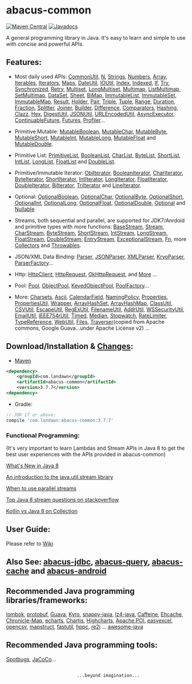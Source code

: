 # abacus-common

[![Maven Central](https://img.shields.io/maven-central/v/com.landawn/abacus-common.svg)](https://maven-badges.herokuapp.com/maven-central/com.landawn/abacus-common/)
[![Javadocs](https://www.javadoc.io/badge/com.landawn/abacus-common.svg)](https://www.javadoc.io/doc/com.landawn/abacus-common)

A general programming library in Java. It's easy to learn and simple to use with concise and powerful APIs.

## Features:

* Most daily used APIs: [CommonUtil](https://htmlpreview.github.io/?https://github.com/landawn/abacus-common/master/docs/CommonUtil_view.html), 
[N](https://htmlpreview.github.io/?https://github.com/landawn/abacus-common/master/docs/N_view.html), 
[Strings](https://htmlpreview.github.io/?https://github.com/landawn/abacus-common/master/docs/Strings_view.html), 
[Numbers](https://htmlpreview.github.io/?https://github.com/landawn/abacus-common/master/docs/Numbers_view.html), 
[Array](https://htmlpreview.github.io/?https://github.com/landawn/abacus-common/master/docs/Array_view.html), 
[Iterables](https://htmlpreview.github.io/?https://github.com/landawn/abacus-common/master/docs/Iterables_view.html), 
[Iterators](https://htmlpreview.github.io/?https://github.com/landawn/abacus-common/master/docs/Iterators_view.html), 
[Maps](https://htmlpreview.github.io/?https://github.com/landawn/abacus-common/master/docs/Maps_view.html), 
[DateUtil](https://htmlpreview.github.io/?https://github.com/landawn/abacus-common/master/docs/DateUtil_view.html), 
[IOUtil](https://htmlpreview.github.io/?https://github.com/landawn/abacus-common/master/docs/IOUtil_view.html), 
[Index](https://htmlpreview.github.io/?https://github.com/landawn/abacus-common/master/docs/Index_view.html), 
[Indexed](https://htmlpreview.github.io/?https://github.com/landawn/abacus-common/master/docs/Indexed_view.html), 
[If](https://htmlpreview.github.io/?https://github.com/landawn/abacus-common/master/docs/If_view.html), 
[Try](https://htmlpreview.github.io/?https://github.com/landawn/abacus-common/master/docs/Try_view.html), 
[Synchronized](https://htmlpreview.github.io/?https://github.com/landawn/abacus-common/master/docs/Synchronized_view.html), 
[Retry](https://htmlpreview.github.io/?https://github.com/landawn/abacus-common/master/docs/Retry_view.html), 
[Multiset](https://htmlpreview.github.io/?https://github.com/landawn/abacus-common/master/docs/Multiset_view.html), 
[LongMultiset](https://htmlpreview.github.io/?https://github.com/landawn/abacus-common/master/docs/LongMultiset_view.html), 
[Multimap](https://htmlpreview.github.io/?https://github.com/landawn/abacus-common/master/docs/Multimap_view.html), 
[ListMultimap](https://htmlpreview.github.io/?https://github.com/landawn/abacus-common/master/docs/ListMultimap_view.html), 
[SetMultimap](https://htmlpreview.github.io/?https://github.com/landawn/abacus-common/master/docs/SetMultimap_view.html), 
[DataSet](https://htmlpreview.github.io/?https://github.com/landawn/abacus-common/master/docs/DataSet_view.html), 
[Sheet](https://htmlpreview.github.io/?https://github.com/landawn/abacus-common/master/docs/Sheet_view.html), 
[BiMap](https://htmlpreview.github.io/?https://github.com/landawn/abacus-common/master/docs/BiMap_view.html), 
[ImmutableList](https://htmlpreview.github.io/?https://github.com/landawn/abacus-common/master/docs/ImmutableList_view.html), 
[ImmutableSet](https://htmlpreview.github.io/?https://github.com/landawn/abacus-common/master/docs/ImmutableSet_view.html), 
[ImmutableMap](https://htmlpreview.github.io/?https://github.com/landawn/abacus-common/master/docs/ImmutableMap_view.html), 
[Result](https://htmlpreview.github.io/?https://github.com/landawn/abacus-common/master/docs/Result_view.html), 
[Holder](https://htmlpreview.github.io/?https://github.com/landawn/abacus-common/master/docs/Holder_view.html), 
[Pair](https://htmlpreview.github.io/?https://github.com/landawn/abacus-common/master/docs/Pair_view.html), 
[Triple](https://htmlpreview.github.io/?https://github.com/landawn/abacus-common/master/docs/Triple_view.html), 
[Tuple](https://htmlpreview.github.io/?https://github.com/landawn/abacus-common/master/docs/Tuple_view.html), 
[Range](https://htmlpreview.github.io/?https://github.com/landawn/abacus-common/master/docs/Range_view.html), 
[Duration](https://htmlpreview.github.io/?https://github.com/landawn/abacus-common/master/docs/Duration_view.html), 
[Fraction](https://htmlpreview.github.io/?https://github.com/landawn/abacus-common/master/docs/Fraction_view.html), 
[Splitter](https://htmlpreview.github.io/?https://github.com/landawn/abacus-common/master/docs/Splitter_view.html), 
[Joiner](https://htmlpreview.github.io/?https://github.com/landawn/abacus-common/master/docs/Joiner_view.html), 
[Builder](https://htmlpreview.github.io/?https://github.com/landawn/abacus-common/master/docs/Builder_view.html), 
[Difference](https://htmlpreview.github.io/?https://github.com/landawn/abacus-common/master/docs/Difference_view.html), 
[Comparators](https://htmlpreview.github.io/?https://github.com/landawn/abacus-common/master/docs/Comparators_view.html), 
[Hashing](https://htmlpreview.github.io/?https://github.com/landawn/abacus-common/master/docs/Hashing_view.html), 
[Clazz](https://htmlpreview.github.io/?https://github.com/landawn/abacus-common/master/docs/Clazz_view.html), 
[Hex](https://htmlpreview.github.io/?https://github.com/landawn/abacus-common/master/docs/Hex_view.html), 
[DigestUtil](https://htmlpreview.github.io/?https://github.com/landawn/abacus-common/master/docs/DigestUtil_view.html), 
[JSONUtil](https://htmlpreview.github.io/?https://github.com/landawn/abacus-common/master/docs/JSONUtil_view.html), 
[URLEncodedUtil](https://htmlpreview.github.io/?https://github.com/landawn/abacus-common/master/docs/URLEncodedUtil_view.html), 
[AsyncExecutor](https://htmlpreview.github.io/?https://github.com/landawn/abacus-common/master/docs/AsyncExecutor_view.html), 
[ContinuableFuture](https://htmlpreview.github.io/?https://github.com/landawn/abacus-common/master/docs/ContinuableFuture_view.html), 
[Futures](https://htmlpreview.github.io/?https://github.com/landawn/abacus-common/master/docs/Futures_view.html), 
[Profiler](https://htmlpreview.github.io/?https://github.com/landawn/abacus-common/master/docs/Profiler_view.html)...

* Primitive Mutable: 
[MutableBoolean](https://htmlpreview.github.io/?https://github.com/landawn/abacus-common/master/docs/MutableBoolean_view.html), 
[MutableChar](https://htmlpreview.github.io/?https://github.com/landawn/abacus-common/master/docs/MutableChar_view.html), 
[MutableByte](https://htmlpreview.github.io/?https://github.com/landawn/abacus-common/master/docs/MutableByte_view.html), 
[MutableShort](https://htmlpreview.github.io/?https://github.com/landawn/abacus-common/master/docs/MutableShort_view.html), 
[MutableInt](https://htmlpreview.github.io/?https://github.com/landawn/abacus-common/master/docs/MutableInt_view.html), 
[MutableLong](https://htmlpreview.github.io/?https://github.com/landawn/abacus-common/master/docs/MutableLong_view.html), 
[MutableFloat](https://htmlpreview.github.io/?https://github.com/landawn/abacus-common/master/docs/MutableFloat_view.html) and 
[MutableDouble](https://htmlpreview.github.io/?https://github.com/landawn/abacus-common/master/docs/MutableDouble_view.html).

* Primitive List: 
[PrimitiveList](https://htmlpreview.github.io/?https://github.com/landawn/abacus-common/master/docs/PrimitiveList_view.html), 
[BooleanList](https://htmlpreview.github.io/?https://github.com/landawn/abacus-common/master/docs/BooleanList_view.html), 
[CharList](https://htmlpreview.github.io/?https://github.com/landawn/abacus-common/master/docs/CharList_view.html), 
[ByteList](https://htmlpreview.github.io/?https://github.com/landawn/abacus-common/master/docs/ByteList_view.html), 
[ShortList](https://htmlpreview.github.io/?https://github.com/landawn/abacus-common/master/docs/ShortList_view.html), 
[IntList](https://htmlpreview.github.io/?https://github.com/landawn/abacus-common/master/docs/IntList_view.html), 
[LongList](https://htmlpreview.github.io/?https://github.com/landawn/abacus-common/master/docs/LongList_view.html), 
[FloatList](https://htmlpreview.github.io/?https://github.com/landawn/abacus-common/master/docs/FloatList_view.html) and
[DoubleList](https://htmlpreview.github.io/?https://github.com/landawn/abacus-common/master/docs/DoubleList_view.html).

* Primitive/Immutable Iterator: 
[ObjIterator](https://htmlpreview.github.io/?https://github.com/landawn/abacus-common/master/docs/ObjIterator_view.html),
[BooleanIterator](https://htmlpreview.github.io/?https://github.com/landawn/abacus-common/master/docs/BooleanIterator_view.html), 
[CharIterator](https://htmlpreview.github.io/?https://github.com/landawn/abacus-common/master/docs/CharIterator_view.html), 
[ByteIterator](https://htmlpreview.github.io/?https://github.com/landawn/abacus-common/master/docs/ByteIterator_view.html), 
[ShortIterator](https://htmlpreview.github.io/?https://github.com/landawn/abacus-common/master/docs/ShortIterator_view.html), 
[IntIterator](https://htmlpreview.github.io/?https://github.com/landawn/abacus-common/master/docs/IntIterator_view.html), 
[LongIterator](https://htmlpreview.github.io/?https://github.com/landawn/abacus-common/master/docs/LongIterator_view.html), 
[FloatIterator](https://htmlpreview.github.io/?https://github.com/landawn/abacus-common/master/docs/FloatIterator_view.html), 
[DoubleIterator](https://htmlpreview.github.io/?https://github.com/landawn/abacus-common/master/docs/DoubleIterator_view.html),
[BiIterator](https://htmlpreview.github.io/?https://github.com/landawn/abacus-common/master/docs/BiIterator_view.html),
[TriIterator](https://htmlpreview.github.io/?https://github.com/landawn/abacus-common/master/docs/TriIterator_view.html) and 
[LineIterator](https://htmlpreview.github.io/?https://github.com/landawn/abacus-common/master/docs/LineIterator_view.html). 

* Optional: 
[OptionalBoolean](https://htmlpreview.github.io/?https://github.com/landawn/abacus-common/master/docs/OptionalBoolean_view.html), 
[OptionalChar](https://htmlpreview.github.io/?https://github.com/landawn/abacus-common/master/docs/OptionalChar_view.html), 
[OptionalByte](https://htmlpreview.github.io/?https://github.com/landawn/abacus-common/master/docs/OptionalByte_view.html), 
[OptionalShort](https://htmlpreview.github.io/?https://github.com/landawn/abacus-common/master/docs/OptionalShort_view.html), 
[OptionalInt](https://htmlpreview.github.io/?https://github.com/landawn/abacus-common/master/docs/OptionalInt_view.html), 
[OptionalLong](https://htmlpreview.github.io/?https://github.com/landawn/abacus-common/master/docs/OptionalLong_view.html), 
[OptionalFloat](https://htmlpreview.github.io/?https://github.com/landawn/abacus-common/master/docs/OptionalFloat_view.html), 
[OptionalDouble](https://htmlpreview.github.io/?https://github.com/landawn/abacus-common/master/docs/OptionalDouble_view.html), 
[Optional](https://htmlpreview.github.io/?https://github.com/landawn/abacus-common/master/docs/Optional_view.html) and 
[Nullable](https://htmlpreview.github.io/?https://github.com/landawn/abacus-common/master/docs/Nullable_view.html)

* Streams, both sequential and parallel, are supported for JDK7/Anrdoid and primitive types with more functions: 
[BaseStream](https://htmlpreview.github.io/?https://github.com/landawn/abacus-common/master/docs/BaseStream_view.html), 
[Stream](https://htmlpreview.github.io/?https://github.com/landawn/abacus-common/master/docs/Stream_view.html), 
[CharStream](https://htmlpreview.github.io/?https://github.com/landawn/abacus-common/master/docs/CharStream_view.html), 
[ByteStream](https://htmlpreview.github.io/?https://github.com/landawn/abacus-common/master/docs/ByteStream_view.html), 
[ShortStream](https://htmlpreview.github.io/?https://github.com/landawn/abacus-common/master/docs/ShortStream_view.html), 
[IntStream](https://htmlpreview.github.io/?https://github.com/landawn/abacus-common/master/docs/IntStream_view.html), 
[LongStream](https://htmlpreview.github.io/?https://github.com/landawn/abacus-common/master/docs/LongStream_view.html), 
[FloatStream](https://htmlpreview.github.io/?https://github.com/landawn/abacus-common/master/docs/FloatStream_view.html), 
[DoubleStream](https://htmlpreview.github.io/?https://github.com/landawn/abacus-common/master/docs/DoubleStream_view.html), 
[EntryStream](https://htmlpreview.github.io/?https://github.com/landawn/abacus-common/master/docs/EntryStream_view.html), 
[ExceptionalStream](https://htmlpreview.github.io/?https://github.com/landawn/abacus-common/master/docs/ExceptionalStream_view.html), 
[Fn](https://htmlpreview.github.io/?https://github.com/landawn/abacus-common/master/docs/Fn_view.html), 
more [Collectors](https://htmlpreview.github.io/?https://github.com/landawn/abacus-common/master/docs/Collectors_view.html) and 
[Throwables](https://htmlpreview.github.io/?https://github.com/landawn/abacus-common/master/docs/Throwables_view.html).

* JSON/XML Data Binding: 
[Parser](https://htmlpreview.github.io/?https://github.com/landawn/abacus-common/master/docs/Parser_view.html), 
[JSONParser](https://htmlpreview.github.io/?https://github.com/landawn/abacus-common/master/docs/JSONParser_view.html), 
[XMLParser](https://htmlpreview.github.io/?https://github.com/landawn/abacus-common/master/docs/XMLParser_view.html), 
[KryoParser](https://htmlpreview.github.io/?https://github.com/landawn/abacus-common/master/docs/KryoParser_view.html), 
[ParserFactory](https://htmlpreview.github.io/?https://github.com/landawn/abacus-common/master/docs/ParserFactory_view.html)...

* Http:
[HttpClient](https://htmlpreview.github.io/?https://github.com/landawn/abacus-common/master/docs/HttpClient_view.html), 
[HttpRequest](https://htmlpreview.github.io/?https://github.com/landawn/abacus-common/master/docs/HttpRequest_view.html), 
[OkHttpRequest](https://htmlpreview.github.io/?https://github.com/landawn/abacus-common/master/docs/OkHttpRequest_view.html), 
and [More](https://www.javadoc.io/static/com.landawn/abacus-common/3.7.7/com/landawn/abacus/http/package-summary.html) ...

* Pool: 
[Pool](https://htmlpreview.github.io/?https://github.com/landawn/abacus-common/master/docs/Pool_view.html), 
[ObjectPool](https://htmlpreview.github.io/?https://github.com/landawn/abacus-common/master/docs/ObjectPool_view.html), 
[KeyedObjectPool](https://htmlpreview.github.io/?https://github.com/landawn/abacus-common/master/docs/KeyedObjectPool_view.html), 
[PoolFactory](https://htmlpreview.github.io/?https://github.com/landawn/abacus-common/master/docs/PoolFactory_view.html)...


* More:
[Charsets](https://static.javadoc.io/com.landawn/abacus-common/3.7.7/com/landawn/abacus/util/Charsets.html),
[Ascii](https://static.javadoc.io/com.landawn/abacus-common/3.7.7/com/landawn/abacus/util/Ascii.html),
[CalendarField](https://static.javadoc.io/com.landawn/abacus-common/3.7.7/com/landawn/abacus/util/CalendarField.html),
[NamingPolicy](https://static.javadoc.io/com.landawn/abacus-common/3.7.7/com/landawn/abacus/util/NamingPolicy.html), 
[Properties](https://static.javadoc.io/com.landawn/abacus-common/3.7.7/com/landawn/abacus/util/Properties.html),
[PropertiesUtil](https://static.javadoc.io/com.landawn/abacus-common/3.7.7/com/landawn/abacus/util/PropertiesUtil.html),
[Wrapper](https://static.javadoc.io/com.landawn/abacus-common/3.7.7/com/landawn/abacus/util/Wrapper.html),
[ArrayHashSet](https://static.javadoc.io/com.landawn/abacus-common/3.7.7/com/landawn/abacus/util/ArrayHashSet.html),
[ArrayHashMap](https://static.javadoc.io/com.landawn/abacus-common/3.7.7/com/landawn/abacus/util/ArrayHashMap.html),
[ClassUtil](https://static.javadoc.io/com.landawn/abacus-common/3.7.7/com/landawn/abacus/util/ClassUtil.html),
[CSVUtil](https://static.javadoc.io/com.landawn/abacus-common/3.7.7/com/landawn/abacus/util/CSVUtil.html),
[EscapeUtil](https://static.javadoc.io/com.landawn/abacus-common/3.7.7/com/landawn/abacus/util/EscapeUtil.html),
[RegExUtil](https://static.javadoc.io/com.landawn/abacus-common/3.7.7/com/landawn/abacus/util/RegExUtil.html),
[FilenameUtil](https://static.javadoc.io/com.landawn/abacus-common/3.7.7/com/landawn/abacus/util/FilenameUtil.html),
[AddrUtil](https://static.javadoc.io/com.landawn/abacus-common/3.7.7/com/landawn/abacus/util/AddrUtil.html),
[WSSecurityUtil](https://static.javadoc.io/com.landawn/abacus-common/3.7.7/com/landawn/abacus/util/WSSecurityUtil.html),
[EmailUtil](https://static.javadoc.io/com.landawn/abacus-common/3.7.7/com/landawn/abacus/util/EmailUtil.html),
[IEEE754rUtil](https://static.javadoc.io/com.landawn/abacus-common/3.7.7/com/landawn/abacus/util/IEEE754rUtil.html),
[Timed](https://static.javadoc.io/com.landawn/abacus-common/3.7.7/com/landawn/abacus/util/Timed.html),
[Median](https://static.javadoc.io/com.landawn/abacus-common/3.7.7/com/landawn/abacus/util/Median.html),
[Stopwatch](https://static.javadoc.io/com.landawn/abacus-common/3.7.7/com/landawn/abacus/util/Stopwatch.html),
[RateLimiter](https://static.javadoc.io/com.landawn/abacus-common/3.7.7/com/landawn/abacus/util/RateLimiter.html),
[TypeReference](https://static.javadoc.io/com.landawn/abacus-common/3.7.7/com/landawn/abacus/util/TypeReference.html),
[WebUtil](https://static.javadoc.io/com.landawn/abacus-common/3.7.7/com/landawn/abacus/http/WebUtil.html),
[Files](https://static.javadoc.io/com.landawn/abacus-common/3.7.7/com/landawn/abacus/guava/Files.html),
[Traverser](https://static.javadoc.io/com.landawn/abacus-common/3.7.7/com/landawn/abacus/guava/Traverser.html)(copied from Apache commons, Google Guava...under Apache License v2) ...


## Download/Installation & [Changes](https://github.com/landawn/abacus-common/blob/master/CHANGES.md):

* [Maven](https://central.sonatype.com/artifact/com.landawn/abacus-common)

```xml
<dependency>
	<groupId>com.landawn</groupId>
	<artifactId>abacus-common</artifactId>
	<version>3.7.7</version> 
<dependency>
```

* Gradle:

```gradle
// JDK 17 or above:
compile 'com.landawn:abacus-common:3.7.7'
```


### Functional Programming:
(It's very important to learn Lambdas and Stream APIs in Java 8 to get the best user experiences with the APIs provided in abacus-common)

[What's New in Java 8](https://leanpub.com/whatsnewinjava8/read)

[An introduction to the java.util.stream library](https://www.ibm.com/developerworks/library/j-java-streams-1-brian-goetz/index.html)

[When to use parallel streams](http://gee.cs.oswego.edu/dl/html/StreamParallelGuidance.html)

[Top Java 8 stream questions on stackoverflow](./Top_java_8_stream_questions_so.md)

[Kotlin vs Java 8 on Collection](./Java_Kotlin.md)


## User Guide:
Please refer to [Wiki](https://github.com/landawn/abacus-common/wiki)


## Also See: [abacus-jdbc](https://github.com/landawn/abacus-jdbc), [abacus-query](https://github.com/landawn/abacus-query), [abacus-cache](https://github.com/landawn/abacus-cache) and [abacus-android](https://github.com/landawn/abacus-android)


## Recommended Java programming libraries/frameworks:
[lombok](https://github.com/rzwitserloot/lombok), 
[protobuf](https://github.com/protocolbuffers/protobuf), 
[Guava](https://github.com/google/guava), 
[Kyro](https://github.com/EsotericSoftware/kryo), 
[snappy-java](https://github.com/xerial/snappy-java), 
[lz4-java](https://github.com/lz4/lz4-java), 
[Caffeine](https://github.com/ben-manes/caffeine), 
[Ehcache](http://www.ehcache.org/), 
[Chronicle-Map](https://github.com/OpenHFT/Chronicle-Map), 
[echarts](https://github.com/apache/incubator-echarts), 
[Chartjs](https://github.com/chartjs/Chart.js), 
[Highcharts](https://www.highcharts.com/blog/products/highcharts/), 
[Apache POI](https://github.com/apache/poi), 
[easyexcel](https://github.com/alibaba/easyexcel),
[opencsv](http://opencsv.sourceforge.net/), 
[mapstruct](https://github.com/mapstruct/mapstruct), 
[fastutil](https://github.com/vigna/fastutil), 
[hppc](https://github.com/carrotsearch/hppc), 
[re2j](https://github.com/google/re2j) ... [awesome-java](https://github.com/akullpp/awesome-java)

## Recommended Java programming tools:
[Spotbugs](https://github.com/spotbugs/spotbugs), [JaCoCo](https://www.eclemma.org/jacoco/)...

## 
                               ...beyond imagination...
